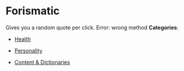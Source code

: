 # Forismatic


Gives you a random quote per click. Error: wrong method
**Categories**:

- [Health](https://github/awesome-apis/awesome-apis#health)

- [Personality](https://github/awesome-apis/awesome-apis#personality)

- [Content & Dictionaries](https://github/awesome-apis/awesome-apis#content-and-dictionaries)



